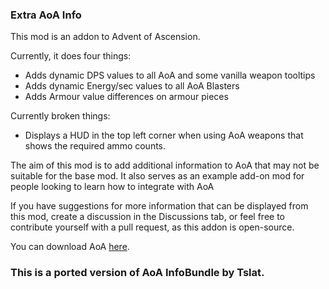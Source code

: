 ### Extra AoA Info ###
This mod is an addon to Advent of Ascension.

Currently, it does four things:
* Adds dynamic DPS values to all AoA and some vanilla weapon tooltips
* Adds dynamic Energy/sec values to all AoA Blasters
* Adds Armour value differences on armour pieces

Currently broken things:
* Displays a HUD in the top left corner when using AoA weapons that shows the required ammo counts.

The aim of this mod is to add additional information to AoA that may not be suitable for the base mod.
It also serves as an example add-on mod for people looking to learn how to integrate with AoA

If you have suggestions for more information that can be displayed from this mod, create a discussion in the Discussions tab, or feel free to contribute yourself with a pull request, as this addon is open-source.

You can download AoA [here](https://modrinth.com/mod/adventofascension).

### This is a ported version of AoA InfoBundle by Tslat.
